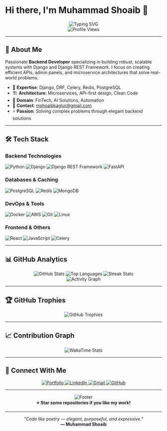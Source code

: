 # Hi there, I'm Muhammad Shoaib 👋

<div align="center">
  <img src="https://readme-typing-svg.herokuapp.com?font=Fira+Code&pause=1000&color=00D4AA&center=true&vCenter=true&width=435&lines=Backend+Developer;Django+%26+DRF+Expert;FinTech+Enthusiast;AI+Solutions+Builder" alt="Typing SVG" />
</div>

<div align="center">
  <img src="https://komarev.com/ghpvc/?username=shoaibatmaca&label=Profile%20Views&color=0e75b6&style=for-the-badge" alt="Profile Views" />
</div>

---

## 🚀 About Me

Passionate **Backend Developer** specializing in building robust, scalable systems with Django and Django REST Framework. I focus on creating efficient APIs, admin panels, and microservice architectures that solve real-world problems.

- 🔧 **Expertise**: Django, DRF, Celery, Redis, PostgreSQL
- 🏗️ **Architecture**: Microservices, API-first design, Clean Code
- 💼 **Domain**: FinTech, AI Solutions, Automation
- 📧 **Contact**: mshoaibkaglur@gmail.com
- ⚡ **Passion**: Solving complex problems through elegant backend solutions

---

## 🛠️ Tech Stack

### Backend Technologies

![Python](https://img.shields.io/badge/Python-3776AB?style=for-the-badge&logo=python&logoColor=white)
![Django](https://img.shields.io/badge/Django-092E20?style=for-the-badge&logo=django&logoColor=white)
![Django REST Framework](https://img.shields.io/badge/DRF-092E20?style=for-the-badge&logo=django&logoColor=red)
![FastAPI](https://img.shields.io/badge/FastAPI-009688?style=for-the-badge&logo=fastapi&logoColor=white)

### Databases & Caching

![PostgreSQL](https://img.shields.io/badge/PostgreSQL-316192?style=for-the-badge&logo=postgresql&logoColor=white)
![Redis](https://img.shields.io/badge/Redis-DC382D?style=for-the-badge&logo=redis&logoColor=white)
![MongoDB](https://img.shields.io/badge/MongoDB-4EA94B?style=for-the-badge&logo=mongodb&logoColor=white)

### DevOps & Tools

![Docker](https://img.shields.io/badge/Docker-2496ED?style=for-the-badge&logo=docker&logoColor=white)
![AWS](https://img.shields.io/badge/AWS-FF9900?style=for-the-badge&logo=amazon-aws&logoColor=white)
![Git](https://img.shields.io/badge/Git-F05032?style=for-the-badge&logo=git&logoColor=white)
![Linux](https://img.shields.io/badge/Linux-FCC624?style=for-the-badge&logo=linux&logoColor=black)

### Frontend & Others

![React](https://img.shields.io/badge/React-20232A?style=for-the-badge&logo=react&logoColor=61DAFB)
![JavaScript](https://img.shields.io/badge/JavaScript-F7DF1E?style=for-the-badge&logo=javascript&logoColor=black)
![Celery](https://img.shields.io/badge/Celery-37814A?style=for-the-badge&logo=celery&logoColor=white)

---

## 📊 GitHub Analytics

<div align="center">
  <img src="https://github-readme-stats.vercel.app/api?username=shoaibatmaca&show_icons=true&theme=tokyonight&hide_border=true&count_private=true&include_all_commits=true" alt="GitHub Stats" />
  
  <img src="https://github-readme-stats.vercel.app/api/top-langs/?username=shoaibatmaca&layout=compact&theme=tokyonight&hide_border=true&langs_count=8" alt="Top Languages" />
  
  <img src="https://github-readme-streak-stats.herokuapp.com/?user=shoaibatmaca&theme=tokyonight&hide_border=true&date_format=M%20j%5B%2C%20Y%5D" alt="Streak Stats" />
</div>

<div align="center">
  <img src="https://github-readme-activity-graph.vercel.app/graph?username=shoaibatmaca&theme=tokyonight&hide_border=true&custom_title=Contribution%20Activity" alt="Activity Graph" />
</div>

---

## 🏆 GitHub Trophies

<div align="center">
  <img src="https://github-profile-trophy.vercel.app/?username=shoaibatmaca&theme=tokyonight&no-frame=true&row=1&column=7" alt="GitHub Trophies" />
</div>

---

## 📈 Contribution Graph

<div align="center">
  <img src="https://github-readme-stats.vercel.app/api/wakatime?username=shoaibatmaca&theme=tokyonight&hide_border=true&layout=compact" alt="WakaTime Stats" />
</div>

---

## 🤝 Connect With Me

<div align="center">
  <a href="https://shoaibatmaca.github.io/">
    <img src="https://img.shields.io/badge/Portfolio-3423A6?style=for-the-badge&logo=Google-Chrome&logoColor=white" alt="Portfolio" />
  </a>
  <a href="https://www.linkedin.com/in/muhammad-shoaib-b1bb911a0/">
    <img src="https://img.shields.io/badge/LinkedIn-0077B5?style=for-the-badge&logo=linkedin&logoColor=white" alt="LinkedIn" />
  </a>
  <a href="mailto:mshoaibkaglur@gmail.com">
    <img src="https://img.shields.io/badge/Gmail-D14836?style=for-the-badge&logo=gmail&logoColor=white" alt="Gmail" />
  </a>
  <a href="https://github.com/shoaibatmaca">
    <img src="https://img.shields.io/badge/GitHub-100000?style=for-the-badge&logo=github&logoColor=white" alt="GitHub" />
  </a>
</div>

---

<div align="center">
  <img src="https://capsule-render.vercel.app/api?type=waving&color=gradient&height=100&section=footer" alt="Footer" />
</div>

<div align="center">
  <b>⭐ Star some repositories if you like my work!</b>
</div>

---

<div align="center">
  <i>"Code like poetry — elegant, purposeful, and expressive."</i><br>
  <b>— Muhammad Shoaib</b>
</div>
